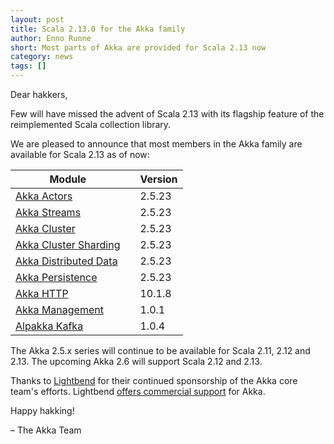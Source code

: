 ```yaml
---
layout: post
title: Scala 2.13.0 for the Akka family
author: Enno Runne 
short: Most parts of Akka are provided for Scala 2.13 now
category: news
tags: []
---
```


Dear hakkers,

Few will have missed the advent of Scala 2.13 with its flagship feature of the reimplemented Scala collection library.

We are pleased to announce that most members in the Akka family are available for Scala 2.13 as of now:

| Module | | Version |
|--------|-|---------|
| [Akka Actors](https://doc.akka.io/docs/akka/2.5/index-actors.html) | | 2.5.23 |
| [Akka Streams](https://doc.akka.io/docs/akka/2.5/stream/index.html) | | 2.5.23 |
| [Akka Cluster](https://doc.akka.io/docs/akka/2.5/cluster-usage.html) | | 2.5.23 |
| [Akka Cluster Sharding](https://doc.akka.io/docs/akka/2.5/cluster-sharding.html) | | 2.5.23 |
| [Akka Distributed Data](https://doc.akka.io/docs/akka/2.5/distributed-data.html) | | 2.5.23 |
| [Akka Persistence](https://doc.akka.io/docs/akka/2.5/persistence.html) | | 2.5.23 |
| [Akka HTTP](https://doc.akka.io/docs/akka-http/10.1/index.html) | | 10.1.8 |
| [Akka Management](https://doc.akka.io/docs/akka-management/) | | 1.0.1 |
| [Alpakka Kafka](https://doc.akka.io/docs/alpakka-kafka/current/) | | 1.0.4 |

<p/>

The Akka 2.5.x series will continue to be available for Scala 2.11, 2.12 and 2.13. The upcoming Akka 2.6 will support Scala 2.12 and 2.13.


Thanks to [Lightbend](https://www.lightbend.com/) for their continued sponsorship of the Akka core team's efforts. Lightbend [offers commercial support](https://www.lightbend.com/lightbend-platform-subscription) for Akka.

Happy hakking!

– The Akka Team

